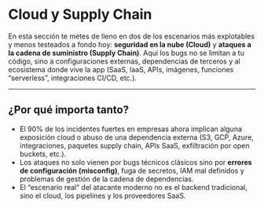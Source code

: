 # Cloud y Supply Chain

En esta sección te metes de lleno en dos de los escenarios más explotables y menos testeados a fondo hoy: **seguridad en la nube (Cloud)** y **ataques a la cadena de suministro (Supply Chain)**. Aquí los bugs no se limitan a tu código, sino a configuraciones externas, dependencias de terceros y al ecosistema donde vive la app (SaaS, IaaS, APIs, imágenes, funciones “serverless”, integraciones CI/CD, etc.).

---

## ¿Por qué importa tanto?

* El 90% de los incidentes fuertes en empresas ahora implican alguna exposición cloud o abuso de una dependencia externa (S3, GCP, Azure, integraciones, paquetes supply chain, APIs SaaS, exfiltración por open buckets, etc.).
* Los ataques no solo vienen por bugs técnicos clásicos sino por **errores de configuración (misconfig)**, fuga de secretos, IAM mal definidos y problemas de gestión de la cadena de dependencias.
* El “escenario real” del atacante moderno no es el backend tradicional, sino el cloud, los pipelines y los proveedores SaaS.

